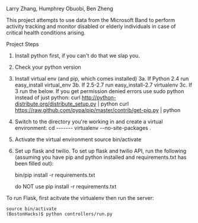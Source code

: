 Larry Zhang, Humphrey Obuobi, Ben Zheng

This project attempts to use data from the Microsoft Band to perform activity tracking and monitor
disabled or elderly individuals in case of critical health conditions arising.


Project Steps

1. Install python first, if you can't do that we slap you.
2. Check your python version
3. Install virtual env (and pip, which comes installed)
    3a. If Python 2.4 run easy_install virtual_env
    3b. If 2.5-2.7 run easy_install-2.7 virtualenv
    3c. If 3 run the below. If you get permission denied errors use sudo python instead of just python:
        curl http://python-distribute.org/distribute_setup.py | python
        curl https://raw.github.com/pypa/pip/master/contrib/get-pip.py | python
4. Switch to the directory you're working in and create a virtual environment:
    cd -------
    virtualenv --no-site-packages .
5. Activate the virtual environment
    source bin/activate


6. Set up flask and twilio. To set up flask and twilio API, run the following (assuming you have pip 
and python installed and requirements.txt has been filled out):

    bin/pip install -r requirements.txt

    do NOT use pip install -r requirements.txt

To run Flask, first acitvate the virtualenv then run the server:

    source bin/activate
    (BostonHacks)$ python controllers/run.py
